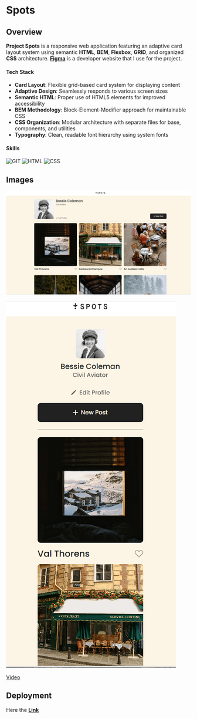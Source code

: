 # Spots

## Overview

**Project Spots** is a responsive web application featuring an adaptive card layout system using semantic **HTML**, **BEM**, **Flexbox**, **GRID**, and organized **CSS** architecture. **[Figma](https://www.figma.com/file/BBNm2bC3lj8QQMHlnqRsga/Sprint-3-Project-%E2%80%94-Spots?type=design&node-id=2%3A60&mode=design&t=afgNFybdorZO6cQo-1)** is a developer website that I use for the project.

#### **Tech Stack**

- **Card Layout**: Flexible grid-based card system for displaying content
- **Adaptive Design**: Seamlessly responds to various screen sizes
- **Semantic HTML**: Proper use of HTML5 elements for improved accessibility
- **BEM Methodology**: Block-Element-Modifier approach for maintainable CSS
- **CSS Organization**: Modular architecture with separate files for base, components, and utilities
- **Typography**: Clean, readable font hierarchy using system fonts

#### **Skills**

![GIT](https://img.shields.io/badge/GIT-E44C30?style=for-the-badge&logo=git&logoColor=white)
![HTML](https://img.shields.io/badge/-HTML-E34F26?style=flat-square&logo=html5&logoColor=white)
![CSS](https://img.shields.io/badge/-CSS-1572B6?style=flat-square&logo=css3&logoColor=white)

## Images

![Spots Desktop](./images/Desktop%20View.png)

![Spots Mobile](./images/Mobile%20View.png)

[Video](https://www.loom.com/share/26f0c457a19e419e95c06046fdb6efca?sid=8c5c67fc-3430-4fbb-91c9-1b45fa310625)

## Deployment

Here the [**Link**](https://morrisdevearl86.github.io/se_project_spots/)
